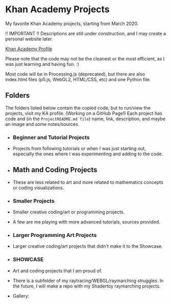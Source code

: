 # Khan Academy Projects
 My favorite Khan Academy projects, starting from March 2020.

 !! IMPORTANT !! Descriptions are still under construction, and I may create a personal website later.

  [Khan Academy Profile](https://www.khanacademy.org/profile/kaid_861909786767545381407237/projects)

Please note that the code may not be the cleanest or the most efficient, as I was just learning and having fun. :)

Most code will be in Processing.js (deprecated), but there are also index.html files (p5.js, WebGL2, HTML/CSS, etc) and one Python file.


 ## Folders
  The folders listed below contain the copied code, but to run/view the projects, visit my KA profile. (Working on a GitHub Page!)
  Each project has code and (in the `ProjectREADME.md file`) name, link, description, and maybe an image and some notes/sources.

 - ### Beginner and Tutorial Projects
 - Projects from following tutorials or when I was just starting out, especially the ones where I was experimenting and adding to the code.

 - ## Math and Coding Projects
 - These are less related to art and more related to mathematics concepts or coding visualizations.

 - ### Smaller Projects
 - Smaller creative coding/art or programming projects.
 - A few are me playing with more advanced tutorials, sources provided.

 - ### Larger Programming Art Projects
 - Larger creative coding/art projects that didn't make it to the Showcase.
 
 - ### SHOWCASE
 - Art and coding projects that I am proud of.
 - There is a subfolder of my raytracing/WEBGL/raymarching struggles. In the future, I will make a repo with my Shadertoy raymarching projects.
 - Gallery:

